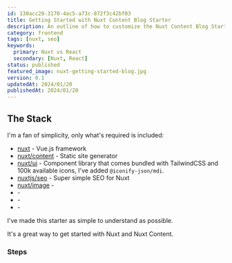 ```yaml
---
id: 130acc28-3170-4ac5-a73c-872f3c42bf03
title: Getting Started with Nuxt Content Blog Starter
description: An outline of how to customize the Nuxt Content Blog Starter theme to fit your brand / business needs. It's really quite simple, as I've focused on making things dynamic and easily changable. Let me know if you run into any issues.
category: frontend
tags: [nuxt, seo]
keywords: 
  primary: Nuxt vs React
  secondary: [Nuxt, React]
status: published
featured_image: nuxt-getting-started-blog.jpg
version: 0.1
updatedAt: 2024/01/20
publishedAt: 2024/01/20
---
```


## The Stack

I'm a fan of simplicity, only what's required is included:

- [nuxt](https://nuxtjs.org/) - Vue.js framework
- [nuxt/content](https://content.nuxtjs.org/) - Static site generator
- [nuxt/ui]() - Component library that comes bundled with TailwindCSS and 100k available icons, I've added `@iconify-json/mdi`.
- [nuxtjs/seo]() - Super simple SEO for Nuxt
- [nuxt/image]() - 
- []() - 
- []() - 
- []() - 


I've made this starter as simple to understand as possible. 

It's a great way to get started with Nuxt and Nuxt Content.



### Steps

